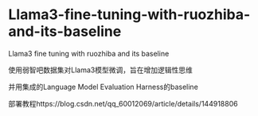 # Llama3-fine-tuning-with-ruozhiba-and-its-baseline
Llama3 fine tuning with ruozhiba and its baseline

使用弱智吧数据集对Llama3模型微调，旨在增加逻辑性思维

并用集成的Language Model Evaluation Harness的baseline

部署教程https://blog.csdn.net/qq_60012069/article/details/144918806
